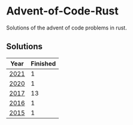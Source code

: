 # Advent-of-Code-Rust

Solutions of the advent of code problems in rust.

## Solutions
| Year | Finished |
| --- | --- |
| [2021](/2021) | 1 |
| [2020](/2020) | 1 |
| [2017](/2017) | 13 |
| [2016](/2016) | 1 |
| [2015](/2015) | 1 |
